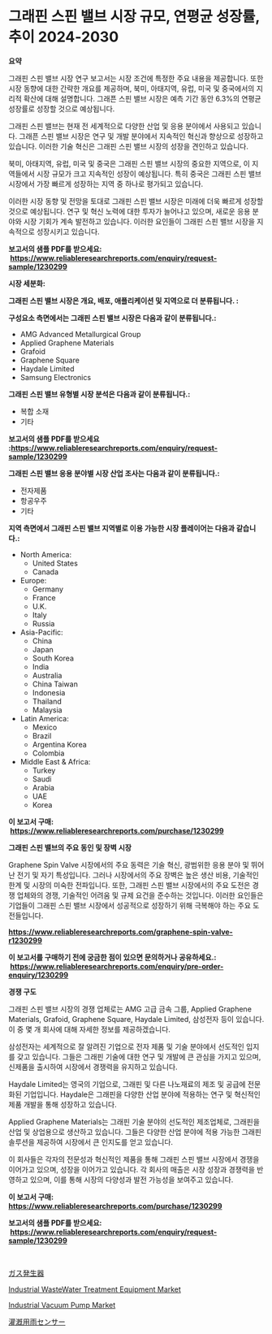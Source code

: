 <p><h1>그래핀 스핀 밸브 시장 규모, 연평균 성장률, 추이 2024-2030</h1></p><p><strong>요약</strong></p>
<p><p>그래핀 스핀 밸브 시장 연구 보고서는 시장 조건에 특정한 주요 내용을 제공합니다. 또한 시장 동향에 대한 간략한 개요를 제공하며, 북미, 아태지역, 유럽, 미국 및 중국에서의 지리적 확산에 대해 설명합니다. 그래픈 스핀 밸브 시장은 예측 기간 동안 6.3%의 연평균 성장률로 성장할 것으로 예상됩니다.</p><p>그래핀 스핀 밸브는 현재 전 세계적으로 다양한 산업 및 응용 분야에서 사용되고 있습니다. 그래픈 스핀 밸브 시장은 연구 및 개발 분야에서 지속적인 혁신과 향상으로 성장하고 있습니다. 이러한 기술 혁신은 그래핀 스핀 밸브 시장의 성장을 견인하고 있습니다.</p><p>북미, 아태지역, 유럽, 미국 및 중국은 그래핀 스핀 밸브 시장의 중요한 지역으로, 이 지역들에서 시장 규모가 크고 지속적인 성장이 예상됩니다. 특히 중국은 그래핀 스핀 밸브 시장에서 가장 빠르게 성장하는 지역 중 하나로 평가되고 있습니다.</p><p>이러한 시장 동향 및 전망을 토대로 그래핀 스핀 밸브 시장은 미래에 더욱 빠르게 성장할 것으로 예상됩니다. 연구 및 혁신 노력에 대한 투자가 늘어나고 있으며, 새로운 응용 분야와 시장 기회가 계속 발전하고 있습니다. 이러한 요인들이 그래핀 스핀 밸브 시장을 지속적으로 성장시키고 있습니다.</p></p>
<p><strong>보고서의 샘플 PDF를 받으세요: &nbsp;<a href="https://www.reliableresearchreports.com/enquiry/request-sample/1230299">https://www.reliableresearchreports.com/enquiry/request-sample/1230299</a></strong></p>
<p><strong>시장 세분화:</strong></p>
<p><strong> 그래핀 스핀 밸브 시장은 개요, 배포, 애플리케이션 및 지역으로 더 분류됩니다. :</strong></p>
<p><strong>구성요소 측면에서는 그래핀 스핀 밸브 시장은 다음과 같이 분류됩니다.:</strong></p>
<p><ul><li>AMG Advanced Metallurgical Group</li><li>Applied Graphene Materials</li><li>Grafoid</li><li>Graphene Square</li><li>Haydale Limited</li><li>Samsung Electronics</li></ul></p>
<p><strong> 그래핀 스핀 밸브 유형별 시장 분석은 다음과 같이 분류됩니다.:</strong></p>
<p><ul><li>복합 소재</li><li>기타</li></ul></p>
<p><strong>보고서의 샘플 PDF를 받으세요 :<a href="https://www.reliableresearchreports.com/enquiry/request-sample/1230299">https://www.reliableresearchreports.com/enquiry/request-sample/1230299</a></strong></p>
<p><strong> 그래핀 스핀 밸브 응용 분야별 시장 산업 조사는 다음과 같이 분류됩니다.:</strong></p>
<p><ul><li>전자제품</li><li>항공우주</li><li>기타</li></ul></p>
<p><strong>지역 측면에서 그래핀 스핀 밸브 지역별로 이용 가능한 시장 플레이어는 다음과 같습니다.:</strong></p>
<p><ul>
    <li>
        North America:
        <ul>
            <li>United States</li>
            <li>Canada</li>
        </ul>
    </li>
    <li>
        Europe:
        <ul>
            <li>Germany</li>
            <li>France</li>
            <li>U.K.</li>
            <li>Italy</li>
            <li>Russia</li>
        </ul>
    </li>
    <li>
        Asia-Pacific:
        <ul>
            <li>China</li>
            <li>Japan</li>
            <li>South Korea</li>
            <li>India</li>
            <li>Australia</li>
            <li>China Taiwan</li>
            <li>Indonesia</li>
            <li>Thailand</li>
            <li>Malaysia</li>
        </ul>
    </li>
    <li>
        Latin America:
        <ul>
            <li>Mexico</li>
            <li>Brazil</li>
            <li>Argentina Korea</li>
            <li>Colombia</li>
        </ul>
    </li>
    <li>
        Middle East & Africa:
        <ul>
            <li>Turkey</li>
            <li>Saudi</li>
            <li>Arabia</li>
            <li>UAE</li>
            <li>Korea</li>
        </ul>
    </li>
    </ul></p>
<p><strong>이 보고서 구매: &nbsp;<a href="https://www.reliableresearchreports.com/purchase/1230299">https://www.reliableresearchreports.com/purchase/1230299</a></strong></p>
<p><strong>그래핀 스핀 밸브의 주요 동인 및 장벽 시장</strong></p>
<p><p>Graphene Spin Valve 시장에서의 주요 동력은 기술 혁신, 광범위한 응용 분야 및 뛰어난 전기 및 자기 특성입니다. 그러나 시장에서의 주요 장벽은 높은 생산 비용, 기술적인 한계 및 시장의 미숙한 전파입니다. 또한, 그래핀 스핀 밸브 시장에서의 주요 도전은 경쟁 업체와의 경쟁, 기술적인 어려움 및 규제 요건을 준수하는 것입니다. 이러한 요인들은 기업들이 그래핀 스핀 밸브 시장에서 성공적으로 성장하기 위해 극복해야 하는 주요 도전들입니다.</p></p>
<p><strong><a href="https://www.reliableresearchreports.com/graphene-spin-valve-r1230299">https://www.reliableresearchreports.com/graphene-spin-valve-r1230299</a></strong></p>
<p><strong>이 보고서를 구매하기 전에 궁금한 점이 있으면 문의하거나 공유하세요.: &nbsp;<a href="https://www.reliableresearchreports.com/enquiry/pre-order-enquiry/1230299">https://www.reliableresearchreports.com/enquiry/pre-order-enquiry/1230299</a></strong></p>
<p><strong>경쟁 구도</strong></p>
<p><p>그래핀 스핀 밸브 시장의 경쟁 업체로는 AMG 고급 금속 그룹, Applied Graphene Materials, Grafoid, Graphene Square, Haydale Limited, 삼성전자 등이 있습니다. 이 중 몇 개 회사에 대해 자세한 정보를 제공하겠습니다.</p><p>삼성전자는 세계적으로 잘 알려진 기업으로 전자 제품 및 기술 분야에서 선도적인 입지를 갖고 있습니다. 그들은 그래핀 기술에 대한 연구 및 개발에 큰 관심을 가지고 있으며, 신제품을 출시하여 시장에서 경쟁력을 유지하고 있습니다.</p><p>Haydale Limited는 영국의 기업으로, 그래핀 및 다른 나노재료의 제조 및 공급에 전문화된 기업입니다. Haydale은 그래핀을 다양한 산업 분야에 적용하는 연구 및 혁신적인 제품 개발을 통해 성장하고 있습니다.</p><p>Applied Graphene Materials는 그래핀 기술 분야의 선도적인 제조업체로, 그래핀을 산업 및 상업용으로 생산하고 있습니다. 그들은 다양한 산업 분야에 적용 가능한 그래핀 솔루션을 제공하여 시장에서 큰 인지도를 얻고 있습니다.</p><p>이 회사들은 각자의 전문성과 혁신적인 제품을 통해 그래핀 스핀 밸브 시장에서 경쟁을 이어가고 있으며, 성장을 이어가고 있습니다. 각 회사의 매출은 시장 성장과 경쟁력을 반영하고 있으며, 이를 통해 시장의 다양성과 발전 가능성을 보여주고 있습니다.</p></p>
<p><strong>이 보고서 구매: &nbsp; <a href="https://www.reliableresearchreports.com/purchase/1230299">https://www.reliableresearchreports.com/purchase/1230299</a></strong></p>
<p><strong>보고서의 샘플 PDF를 받으세요: &nbsp;<a href="https://www.reliableresearchreports.com/enquiry/request-sample/1230299">https://www.reliableresearchreports.com/enquiry/request-sample/1230299</a></strong><strong></strong></p>
<p>&nbsp;</p>
<p><p><a href="https://github.com/KaydenJohns1964/Market-Research-Report-List-1/blob/main/311430633943.md">ガス発生器</a></p><p><a href="https://github.com/mancsybtousav/Market-Research-Report-List-2/blob/main/industrial-wastewater-treatment-equipment-market.md">Industrial WasteWater Treatment Equipment Market</a></p><p><a href="https://github.com/josesg55/Market-Research-Report-List-2/blob/main/industrial-vacuum-pump-market.md">Industrial Vacuum Pump Market</a></p><p><a href="https://github.com/marbadji/Market-Research-Report-List-1/blob/main/710750433942.md">灌漑用雨センサー</a></p></p>